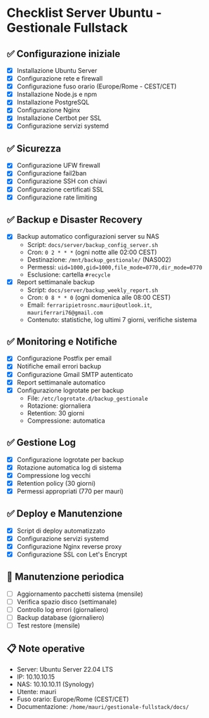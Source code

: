 # Checklist Server Ubuntu - Gestionale Fullstack

## ✅ Configurazione iniziale
- [x] Installazione Ubuntu Server
- [x] Configurazione rete e firewall
- [x] Configurazione fuso orario (Europe/Rome - CEST/CET)
- [x] Installazione Node.js e npm
- [x] Installazione PostgreSQL
- [x] Configurazione Nginx
- [x] Installazione Certbot per SSL
- [x] Configurazione servizi systemd

## ✅ Sicurezza
- [x] Configurazione UFW firewall
- [x] Configurazione fail2ban
- [x] Configurazione SSH con chiavi
- [x] Configurazione certificati SSL
- [x] Configurazione rate limiting

## ✅ Backup e Disaster Recovery
- [x] Backup automatico configurazioni server su NAS
  - Script: `docs/server/backup_config_server.sh`
  - Cron: `0 2 * * *` (ogni notte alle 02:00 CEST)
  - Destinazione: `/mnt/backup_gestionale/` (NAS002)
  - Permessi: `uid=1000,gid=1000,file_mode=0770,dir_mode=0770`
  - Esclusione: cartella `#recycle`
- [x] Report settimanale backup
  - Script: `docs/server/backup_weekly_report.sh`
  - Cron: `0 8 * * 0` (ogni domenica alle 08:00 CEST)
  - Email: `ferraripietrosnc.mauri@outlook.it`, `mauriferrari76@gmail.com`
  - Contenuto: statistiche, log ultimi 7 giorni, verifiche sistema

## ✅ Monitoring e Notifiche
- [x] Configurazione Postfix per email
- [x] Notifiche email errori backup
- [x] Configurazione Gmail SMTP autenticato
- [x] Report settimanale automatico
- [x] Configurazione logrotate per backup
  - File: `/etc/logrotate.d/backup_gestionale`
  - Rotazione: giornaliera
  - Retention: 30 giorni
  - Compressione: automatica

## ✅ Gestione Log
- [x] Configurazione logrotate per backup
- [x] Rotazione automatica log di sistema
- [x] Compressione log vecchi
- [x] Retention policy (30 giorni)
- [x] Permessi appropriati (770 per mauri)

## ✅ Deploy e Manutenzione
- [x] Script di deploy automatizzato
- [x] Configurazione servizi systemd
- [x] Configurazione Nginx reverse proxy
- [x] Configurazione SSL con Let's Encrypt

## 🔄 Manutenzione periodica
- [ ] Aggiornamento pacchetti sistema (mensile)
- [ ] Verifica spazio disco (settimanale)
- [ ] Controllo log errori (giornaliero)
- [ ] Backup database (giornaliero)
- [ ] Test restore (mensile)

## 📋 Note operative
- Server: Ubuntu Server 22.04 LTS
- IP: 10.10.10.15
- NAS: 10.10.10.11 (Synology)
- Utente: mauri
- Fuso orario: Europe/Rome (CEST/CET)
- Documentazione: `/home/mauri/gestionale-fullstack/docs/` 